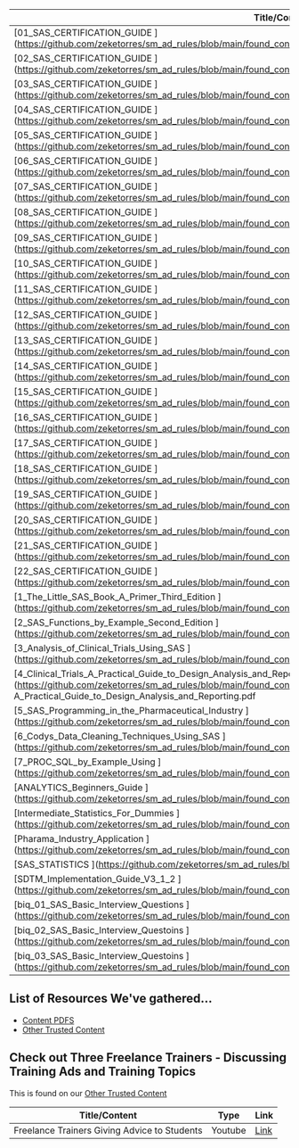 

|Title/Content                                                                                                                                                                                                       |Type |
|--------------------------------------------------------------------------------------------------------------------------------------------------------------------------------------------------------------------|-----|
|[01_SAS_CERTIFICATION_GUIDE                                          ](https://github.com/zeketorres/sm_ad_rules/blob/main/found_content/01_SAS_CERTIFICATION_GUIDE.pdf                                             |PDF  |
|[02_SAS_CERTIFICATION_GUIDE                                          ](https://github.com/zeketorres/sm_ad_rules/blob/main/found_content/02_SAS_CERTIFICATION_GUIDE.pdf                                             |PDF  |
|[03_SAS_CERTIFICATION_GUIDE                                          ](https://github.com/zeketorres/sm_ad_rules/blob/main/found_content/03_SAS_CERTIFICATION_GUIDE.pdf                                             |PDF  |
|[04_SAS_CERTIFICATION_GUIDE                                          ](https://github.com/zeketorres/sm_ad_rules/blob/main/found_content/04_SAS_CERTIFICATION_GUIDE.pdf                                             |PDF  |
|[05_SAS_CERTIFICATION_GUIDE                                          ](https://github.com/zeketorres/sm_ad_rules/blob/main/found_content/05_SAS_CERTIFICATION_GUIDE.pdf                                             |PDF  |
|[06_SAS_CERTIFICATION_GUIDE                                          ](https://github.com/zeketorres/sm_ad_rules/blob/main/found_content/06_SAS_CERTIFICATION_GUIDE.pdf                                             |PDF  |
|[07_SAS_CERTIFICATION_GUIDE                                          ](https://github.com/zeketorres/sm_ad_rules/blob/main/found_content/07_SAS_CERTIFICATION_GUIDE.pdf                                             |PDF  |
|[08_SAS_CERTIFICATION_GUIDE                                          ](https://github.com/zeketorres/sm_ad_rules/blob/main/found_content/08_SAS_CERTIFICATION_GUIDE.pdf                                             |PDF  |
|[09_SAS_CERTIFICATION_GUIDE                                          ](https://github.com/zeketorres/sm_ad_rules/blob/main/found_content/09_SAS_CERTIFICATION_GUIDE.pdf                                             |PDF  |
|[10_SAS_CERTIFICATION_GUIDE                                          ](https://github.com/zeketorres/sm_ad_rules/blob/main/found_content/10_SAS_CERTIFICATION_GUIDE.pdf                                             |PDF  |
|[11_SAS_CERTIFICATION_GUIDE                                          ](https://github.com/zeketorres/sm_ad_rules/blob/main/found_content/11_SAS_CERTIFICATION_GUIDE.pdf                                             |PDF  |
|[12_SAS_CERTIFICATION_GUIDE                                          ](https://github.com/zeketorres/sm_ad_rules/blob/main/found_content/12_SAS_CERTIFICATION_GUIDE.pdf                                             |PDF  |
|[13_SAS_CERTIFICATION_GUIDE                                          ](https://github.com/zeketorres/sm_ad_rules/blob/main/found_content/13_SAS_CERTIFICATION_GUIDE.pdf                                             |PDF  |
|[14_SAS_CERTIFICATION_GUIDE                                          ](https://github.com/zeketorres/sm_ad_rules/blob/main/found_content/14_SAS_CERTIFICATION_GUIDE.pdf                                             |PDF  |
|[15_SAS_CERTIFICATION_GUIDE                                          ](https://github.com/zeketorres/sm_ad_rules/blob/main/found_content/15_SAS_CERTIFICATION_GUIDE.pdf                                             |PDF  |
|[16_SAS_CERTIFICATION_GUIDE                                          ](https://github.com/zeketorres/sm_ad_rules/blob/main/found_content/16_SAS_CERTIFICATION_GUIDE.pdf                                             |PDF  |
|[17_SAS_CERTIFICATION_GUIDE                                          ](https://github.com/zeketorres/sm_ad_rules/blob/main/found_content/17_SAS_CERTIFICATION_GUIDE.pdf                                             |PDF  |
|[18_SAS_CERTIFICATION_GUIDE                                          ](https://github.com/zeketorres/sm_ad_rules/blob/main/found_content/18_SAS_CERTIFICATION_GUIDE.pdf                                             |PDF  |
|[19_SAS_CERTIFICATION_GUIDE                                          ](https://github.com/zeketorres/sm_ad_rules/blob/main/found_content/19_SAS_CERTIFICATION_GUIDE.pdf                                             |PDF  |
|[20_SAS_CERTIFICATION_GUIDE                                          ](https://github.com/zeketorres/sm_ad_rules/blob/main/found_content/20_SAS_CERTIFICATION_GUIDE.pdf                                             |PDF  |
|[21_SAS_CERTIFICATION_GUIDE                                          ](https://github.com/zeketorres/sm_ad_rules/blob/main/found_content/21_SAS_CERTIFICATION_GUIDE.pdf                                             |PDF  |
|[22_SAS_CERTIFICATION_GUIDE                                          ](https://github.com/zeketorres/sm_ad_rules/blob/main/found_content/22_SAS_CERTIFICATION_GUIDE.pdf                                             |PDF  |
|[1_The_Little_SAS_Book_A_Primer_Third_Edition                        ](https://github.com/zeketorres/sm_ad_rules/blob/main/found_content/1_The_Little_SAS_Book_A_Primer_Third_Edition.pdf                           |PDF  |
|[2_SAS_Functions_by_Example_Second_Edition                           ](https://github.com/zeketorres/sm_ad_rules/blob/main/found_content/2_SAS_Functions_by_Example_Second_Edition.pdf                              |PDF  |
|[3_Analysis_of_Clinical_Trials_Using_SAS                             ](https://github.com/zeketorres/sm_ad_rules/blob/main/found_content/3_Analysis_of_Clinical_Trials_Using_SAS.pdf                                |PDF  |
|[4_Clinical_Trials_A_Practical_Guide_to_Design_Analysis_and_Reporting](https://github.com/zeketorres/sm_ad_rules/blob/main/found_content/4_Clinical_Trials_ A_Practical_Guide_to_Design_Analysis_and_Reporting.pdf  |PDF  |
|[5_SAS_Programming_in_the_Pharmaceutical_Industry                    ](https://github.com/zeketorres/sm_ad_rules/blob/main/found_content/5_SAS_Programming_in_the_Pharmaceutical_Industry.pdf                       |PDF  |
|[6_Codys_Data_Cleaning_Techniques_Using_SAS                          ](https://github.com/zeketorres/sm_ad_rules/blob/main/found_content/6_Codys_Data_Cleaning_Techniques_Using_SAS.pdf                             |PDF  |
|[7_PROC_SQL_by_Example_Using                                         ](https://github.com/zeketorres/sm_ad_rules/blob/main/found_content/7_PROC_SQL_by_Example_Using.pdf                                            |PDF  |
|[ANALYTICS_Beginners_Guide                                           ](https://github.com/zeketorres/sm_ad_rules/blob/main/found_content/ANALYTICS_Beginners_Guide.pdf                                              |PDF  |
|[Intermediate_Statistics_For_Dummies                                 ](https://github.com/zeketorres/sm_ad_rules/blob/main/found_content/Intermediate_Statistics_For_Dummies.pdf                                    |PDF  |
|[Pharama_Industry_Application                                        ](https://github.com/zeketorres/sm_ad_rules/blob/main/found_content/Pharama_Industry_Application.pdf                                           |PDF  |
|[SAS_STATISTICS                                                      ](https://github.com/zeketorres/sm_ad_rules/blob/main/found_content/SAS_STATISTICS.pdf                                                         |PDF  |
|[SDTM_Implementation_Guide_V3_1_2                                    ](https://github.com/zeketorres/sm_ad_rules/blob/main/found_content/SDTM_Implementation_Guide_V3_1_2.pdf                                       |PDF  |
|[biq_01_SAS_Basic_Interview_Questions                                ](https://github.com/zeketorres/sm_ad_rules/blob/main/found_content/biq_01_SAS_Basic_Interview_Questions.txt                                   |TXT  |
|[biq_02_SAS_Basic_Interview_Questoins                                ](https://github.com/zeketorres/sm_ad_rules/blob/main/found_content/biq_02_SAS_Basic_Interview_Questoins.txt                                   |TXT  |
|[biq_03_SAS_Basic_Interview_Questoins                                ](https://github.com/zeketorres/sm_ad_rules/blob/main/found_content/biq_03_SAS_Basic_Interview_Questoins.txt                                   |TXT  |



## List of Resources We've gathered...
- [Content PDFS](https://github.com/zeketorres/sm_ad_rules/tree/main/found_content)                   
- [Other Trusted Content](https://github.com/zeketorres/sm_ad_rules/blob/main/Trusted_Content.md)

## Check out Three Freelance Trainers - Discussing Training Ads and Training Topics
This is found on our [Other Trusted Content](https://github.com/zeketorres/sm_ad_rules/blob/main/Trusted_Content.md)

|Title/Content                                    |Type     |Link                                               |
|-------------------------------------------------|---------|---------------------------------------------------|
|Freelance Trainers Giving Advice to Students     |Youtube  | [Link](https://youtu.be/5ZgzAdAPaMo)              |



